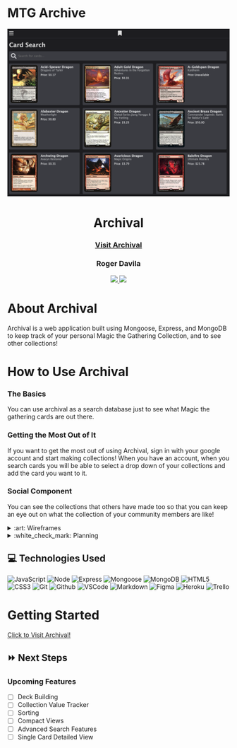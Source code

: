# MTG Archive


<div align="center">
    <img src="./public/images/archival.png">
    <h1>Archival</h1>
    <h3><a href="https://archival-mtg.herokuapp.com/" target="_blank">Visit Archival</a></h3>
    <h3>Roger Davila</h3>
        <a href="https://www.linkedin.com/in/roger-davila/" target="_blank">
      <img src="https://img.shields.io/badge/-linkedin.com/in/rogerdavila-blue?style=flat&``logo=Linkedin&logoColor=white">
    </a> 
    <a href="rogerddavila@gmail.com" target="_blank">
      <img src="https://img.shields.io/badge/-rogerddavila@gmail.com-c14438?style=flat&logo=Gmail&``logoColor=white">
    </a>
</div>

# About Archival
Archival is a web application built using Mongoose, Express, and MongoDB to keep track of your personal Magic the Gathering Collection, and to see other collections! 

# How to Use Archival

### The Basics
You can use archival as a search database just to see what Magic the gathering cards are out there.

### Getting the Most Out of It
If you want to get the most out of using Archival, sign in with your google account and start making collections! When you have an account, when you search cards you will be able to select a drop down of your collections and add the card you want to it.

### Social Component
You can see the collections that others have made too so that you can keep an eye out on what the collection of your community members are like!

<details>
<summary> :art: Wireframes</summary>

I used figma to quickly sketch up some basic views and wireframes to get a feel of what the application will be like. I went with a mobile first approach to make sure that the experience is enjoyable on smaller screens.

| Login Page | Collection Page | Search Page | My Collections | All Collections |
|------------ | ------------| ------------| ------------| ------------|
| <p align="center">Landing Page - iPhone 13 Pro Reference</p> | <p align="center">Landing Page - iPhone 13 Pro Reference</p> | <p align="center">Landing Page - iPhone 13 Pro Reference</p> | <p align="center">Landing Page - iPhone 13 Pro Reference</p> | <p align="center">Landing Page - iPhone 13 Pro Reference</p> |
| <img src="./public/images/13_Pro_1.png" height="500px">  | <img src="./public/images/13_Pro_2.png" height="500px"> | <img src="./public/images/13_Pro_3.png" height="500px"> | <img src="./public/images/13_Pro_4.png" height="500px"> | <img src="./public/images/13_Pro_5.png" height="500px"> 
</details>

<details>
<summary>:white_check_mark: Planning</summary>

Used Trello to keep track of the user stories that were being implemented for this project. Pre-defining what we wanted the user to experience to be allowed the project executions phase to go smoothly.

<img src="./public/images/trello.png">
</details>


## :computer: Technologies Used
![JavaScript](https://img.shields.io/badge/-JavaScript-333?style=flat&logo=javascript)
![Node](https://img.shields.io/badge/-NodeJS-333?style=flat&logo=nodejs)
![Express](https://img.shields.io/badge/-Express-333?style=flat&logo=express) 
![Mongoose](https://img.shields.io/badge/-Mongoose-333?style=flat&logo=mongoose) 
![MongoDB](https://img.shields.io/badge/-MongoDB-333?style=flat&logo=mongodb) 
![HTML5](https://img.shields.io/badge/-HTML5-333?style=flat&logo=html5)
![CSS3](https://img.shields.io/badge/-CSS-333?style=flat&logo=css3)
![Git](https://img.shields.io/badge/-Git-333?style=flat&logo=git)
![Github](https://img.shields.io/badge/-GitHub-333?style=flat&logo=github)
![VSCode](https://img.shields.io/badge/-VS_Code-333?style=flat&logo=visualstudio)
![Markdown](https://img.shields.io/badge/-Markdown-333?style=flat&logo=markdown)
![Figma](https://img.shields.io/badge/Figma-333?style=flat&logo=figma)
![Heroku](https://img.shields.io/badge/Heroku-333?style=flat&logo=heroku)
![Trello](https://img.shields.io/badge/Trello-333?style=flat&logo=trello)

# Getting Started

[Click to Visit Archival!](https://archival-mtg.herokuapp.com/)

## :fast_forward: Next Steps 
### Upcoming Features
- [ ] Deck Building
- [ ] Collection Value Tracker
- [ ] Sorting
- [ ] Compact Views
- [ ] Advanced Search Features
- [ ] Single Card Detailed View
